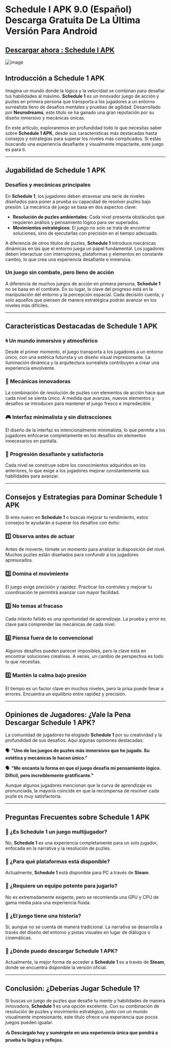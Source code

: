 # Schedule I APK 9.0 (Español) Descarga Gratuita De La Última Versión Para Android

## [Descargar ahora : Schedule I APK](https://tinyurl.com/3vb5apxr)

![image](https://github.com/user-attachments/assets/f01f8df8-e56e-4de1-9bd1-73ba47d7c9d1)

## **Introducción a Schedule 1 APK**  

Imagina un mundo donde la lógica y la velocidad se combinan para desafiar tus habilidades al máximo. **Schedule 1** es un innovador juego de acción y puzles en primera persona que transporta a los jugadores a un entorno surrealista lleno de desafíos mentales y pruebas de agilidad. Desarrollado por **Neurodreams**, este título se ha ganado una gran reputación por su diseño inmersivo y mecánicas únicas.  

En este artículo, exploraremos en profundidad todo lo que necesitas saber sobre **Schedule 1 APK**, desde sus características más destacadas hasta consejos y estrategias para superar los niveles más complicados. Si estás buscando una experiencia desafiante y visualmente impactante, este juego es para ti.  

---

## **Jugabilidad de Schedule 1 APK**  

### **Desafíos y mecánicas principales**  
En **Schedule 1**, los jugadores deben atravesar una serie de niveles diseñados para poner a prueba su capacidad de resolver puzles bajo presión. La mecánica de juego se basa en dos aspectos clave:  

- **Resolución de puzles ambientales**: Cada nivel presenta obstáculos que requieren análisis y pensamiento lógico para ser superados.  
- **Movimientos estratégicos**: El juego no solo se trata de encontrar soluciones, sino de ejecutarlas con precisión en el tiempo adecuado.  

A diferencia de otros títulos de puzles, **Schedule 1** introduce mecánicas dinámicas en las que el entorno juega un papel fundamental. Los jugadores deben interactuar con interruptores, plataformas y elementos en constante cambio, lo que crea una experiencia desafiante e inmersiva.  

### **Un juego sin combate, pero lleno de acción**  
A diferencia de muchos juegos de acción en primera persona, **Schedule 1** no se basa en el combate. En su lugar, la clave del progreso está en la manipulación del entorno y la percepción espacial. Cada decisión cuenta, y solo aquellos que piensen de manera estratégica podrán avanzar en los niveles más difíciles.  

---

## **Características Destacadas de Schedule 1 APK**  

### 🌀 **Un mundo inmersivo y atmosférico**  
Desde el primer momento, el juego transporta a los jugadores a un entorno único, con una estética futurista y un diseño visual impresionante. La iluminación dinámica y la arquitectura surrealista contribuyen a crear una experiencia envolvente.  

### 🧩 **Mecánicas innovadoras**  
La combinación de resolución de puzles con elementos de acción hace que cada nivel se sienta único. A medida que avanzas, nuevos elementos y desafíos se introducen para mantener el juego fresco e impredecible.  

### 🎮 **Interfaz minimalista y sin distracciones**  
El diseño de la interfaz es intencionalmente minimalista, lo que permite a los jugadores enfocarse completamente en los desafíos sin elementos innecesarios en pantalla.  

### 🔄 **Progresión desafiante y satisfactoria**  
Cada nivel se construye sobre los conocimientos adquiridos en los anteriores, lo que exige a los jugadores mejorar constantemente sus habilidades para avanzar.  

---

## **Consejos y Estrategias para Dominar Schedule 1 APK**  

Si eres nuevo en **Schedule 1** o buscas mejorar tu rendimiento, estos consejos te ayudarán a superar los desafíos con éxito:  

### **1️⃣ Observa antes de actuar**  
Antes de moverte, tómate un momento para analizar la disposición del nivel. Muchos puzles están diseñados para confundir a los jugadores apresurados.  

### **2️⃣ Domina el movimiento**  
El juego exige precisión y rapidez. Practicar los controles y mejorar tu coordinación te permitirá avanzar con mayor facilidad.  

### **3️⃣ No temas al fracaso**  
Cada intento fallido es una oportunidad de aprendizaje. La prueba y error es clave para comprender las mecánicas de cada nivel.  

### **4️⃣ Piensa fuera de lo convencional**  
Algunos desafíos pueden parecer imposibles, pero la clave está en encontrar soluciones creativas. A veces, un cambio de perspectiva es todo lo que necesitas.  

### **5️⃣ Mantén la calma bajo presión**  
El tiempo es un factor clave en muchos niveles, pero la prisa puede llevar a errores. Encuentra un equilibrio entre rapidez y precisión.  

---

## **Opiniones de Jugadores: ¿Vale la Pena Descargar Schedule 1 APK?**  

La comunidad de jugadores ha elogiado **Schedule 1** por su creatividad y la profundidad de sus desafíos. Aquí algunas opiniones destacadas:  

🗣️ **"Uno de los juegos de puzles más inmersivos que he jugado. Su estética y mecánicas lo hacen único."**  

🗣️ **"Me encanta la forma en que el juego desafía mi pensamiento lógico. Difícil, pero increíblemente gratificante."**  

Aunque algunos jugadores mencionan que la curva de aprendizaje es pronunciada, la mayoría coincide en que la recompensa de resolver cada puzle es muy satisfactoria.  

---

## **Preguntas Frecuentes sobre Schedule 1 APK**  

### **📌 ¿Es Schedule 1 un juego multijugador?**  
No, **Schedule 1** es una experiencia completamente para un solo jugador, enfocada en la narrativa y la resolución de puzles.  

### **📌 ¿Para qué plataformas está disponible?**  
Actualmente, **Schedule 1** está disponible para PC a través de **Steam**.  

### **📌 ¿Requiere un equipo potente para jugarlo?**  
No es extremadamente exigente, pero se recomienda una GPU y CPU de gama media para una experiencia fluida.  

### **📌 ¿El juego tiene una historia?**  
Sí, aunque no se cuenta de manera tradicional. La narrativa se desarrolla a través del diseño del entorno y pistas visuales en lugar de diálogos o cinemáticas.  

### **📌 ¿Dónde puedo descargar Schedule 1 APK?**  
Actualmente, la mejor forma de acceder a **Schedule 1** es a través de **Steam**, donde se encuentra disponible la versión oficial.  

---

## **Conclusión: ¿Deberías Jugar Schedule 1?**  

Si buscas un juego de puzles que desafíe tu mente y habilidades de manera innovadora, **Schedule 1** es una opción excelente. Con su combinación de resolución de puzles y movimiento estratégico, junto con un mundo visualmente impresionante, este título ofrece una experiencia que pocos juegos pueden igualar.  

📥 **Descárgalo hoy y sumérgete en una experiencia única que pondrá a prueba tu lógica y reflejos.**
